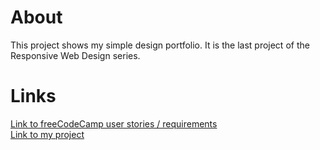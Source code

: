 # About
This project shows my simple design portfolio. It is the last project of the Responsive Web Design series.

# Links
[Link to freeCodeCamp user stories / requirements](https://www.freecodecamp.org/learn/responsive-web-design/responsive-web-design-projects/build-a-personal-portfolio-webpage)\
[Link to my project](https://codepen.io/Aiglelevant/pen/MWozWvP)
